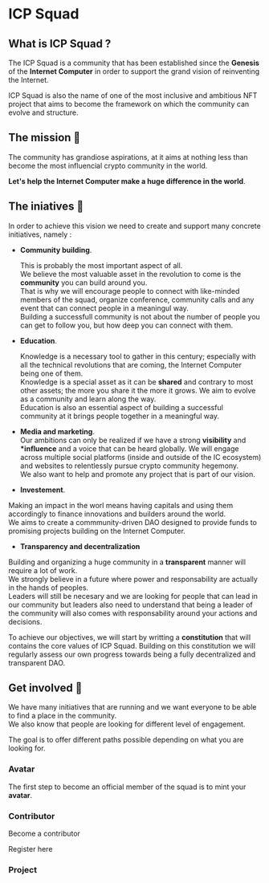 # ICP Squad

## What is ICP Squad ?

The ICP Squad is a community that has been established since the **Genesis** of the **Internet Computer** in order to support the grand vision of reinventing the Internet.

ICP Squad is also the name of one of the most inclusive and ambitious NFT project that aims to become the framework on which the community can evolve and structure.

## The mission 🎯

The community has grandiose aspirations, at it aims at nothing less than become the most influencial crypto community in the world.

**Let's help the Internet Computer make a huge difference in the world**.

## The iniatives 🌈

In order to achieve this vision we need to create and support many concrete initiatives, namely :

- **Community building**.

  This is probably the most important aspect of all. <br/>
  We believe the most valuable asset in the revolution to come is the **community** you can build around you. <br/> That is why we will encourage people to connect with like-minded members of the squad, organize conference, community calls and any event that can connect people in a meaningul way. <br/>
  Building a successfull community is not about the number of people you can get to follow you, but how deep you can connect with them. <br/>

- **Education**.

  Knowledge is a necessary tool to gather in this century; especially with all the technical revolutions that are coming, the Internet Computer being one of them. <br/> Knowledge is a special asset as it can be **shared** and contrary to most other assets; the more you share it the more it grows. We aim to evolve as a community and learn along the way.  
  Education is also an essential aspect of building a successful community at it brings people together in a meaningful way.<br/>

- **Media and marketing**.
  <br/> Our ambitions can only be realized if we have a strong **visibility** and **\*influence** and a voice that can be heard globally.
  We will engage across multiple social platforms (inside and outside of the IC ecosystem) and websites to relentlessly pursue crypto community hegemony. <br/> We also want to help and promote any project that is part of our vision.

- **Investement**.

Making an impact in the worl means having capitals and using them accordingly to finance innovations and builders around the world. <br/> We aims to create a commmunity-driven DAO designed to provide funds to promising projects building on the Internet Computer.

- **Transparency and decentralization**

Building and organizing a huge community in a **transparent** manner will require a lot of work. <br/> We strongly believe in a future where power and responsability are actually in the hands of peoples. <br/> Leaders will still be necesary and we are looking for people that can lead in our community but leaders also need to understand that being a leader of the community will also comes with responsability around your actions and decisions. <br/>

To achieve our objectives, we will start by writting a **constitution** that will contains the core values of ICP Squad. Building on this constitution we will regularly assess our own progress towards being a fully decentralized and transparent DAO.

## Get involved 👷

We have many initiatives that are running and we want everyone to be able to find a place in the community. <br/> We also know that people are looking for different level of engagement. <br/>

The goal is to offer different paths possible depending on what you are looking for.

### Avatar

The first step to become an official member of the squad is to mint your **avatar**.

### Contributor

Become a contributor

Register here

### Project
